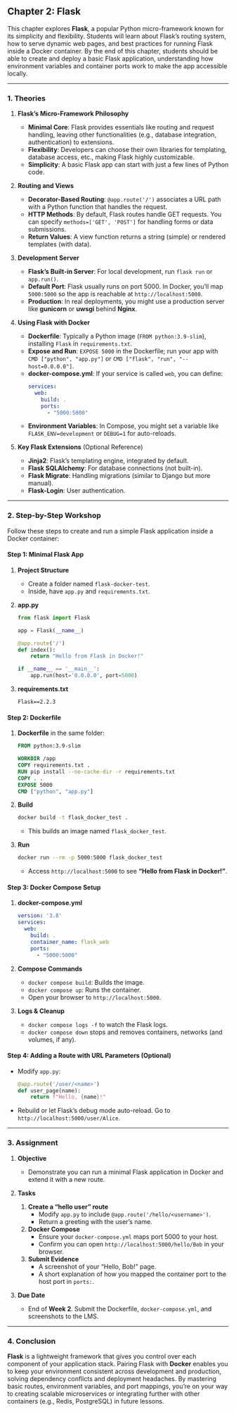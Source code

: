 ## **Chapter 2: Flask**

This chapter explores **Flask**, a popular Python micro-framework known for its simplicity and flexibility. Students will learn about Flask’s routing system, how to serve dynamic web pages, and best practices for running Flask inside a Docker container. By the end of this chapter, students should be able to create and deploy a basic Flask application, understanding how environment variables and container ports work to make the app accessible locally.

---

### **1. Theories**

1. **Flask’s Micro-Framework Philosophy**  
   - **Minimal Core**: Flask provides essentials like routing and request handling, leaving other functionalities (e.g., database integration, authentication) to extensions.  
   - **Flexibility**: Developers can choose their own libraries for templating, database access, etc., making Flask highly customizable.  
   - **Simplicity**: A basic Flask app can start with just a few lines of Python code.

2. **Routing and Views**  
   - **Decorator-Based Routing**: `@app.route('/')` associates a URL path with a Python function that handles the request.  
   - **HTTP Methods**: By default, Flask routes handle GET requests. You can specify `methods=['GET', 'POST']` for handling forms or data submissions.  
   - **Return Values**: A view function returns a string (simple) or rendered templates (with data).

3. **Development Server**  
   - **Flask’s Built-in Server**: For local development, run `flask run` or `app.run()`.  
   - **Default Port**: Flask usually runs on port 5000. In Docker, you’ll map `5000:5000` so the app is reachable at `http://localhost:5000`.  
   - **Production**: In real deployments, you might use a production server like **gunicorn** or **uwsgi** behind **Nginx**.

4. **Using Flask with Docker**  
   - **Dockerfile**: Typically a Python image (`FROM python:3.9-slim`), installing `Flask` in `requirements.txt`.  
   - **Expose and Run**: `EXPOSE 5000` in the Dockerfile; run your app with `CMD ["python", "app.py"]` or `CMD ["flask", "run", "--host=0.0.0.0"]`.  
   - **docker-compose.yml**: If your service is called `web`, you can define: 
     ```yaml
     services:
       web:
         build: .
         ports:
           - "5000:5000"
     ```
   - **Environment Variables**: In Compose, you might set a variable like `FLASK_ENV=development` or `DEBUG=1` for auto-reloads.

5. **Key Flask Extensions** (Optional Reference)  
   - **Jinja2**: Flask’s templating engine, integrated by default.  
   - **Flask SQLAlchemy**: For database connections (not built-in).  
   - **Flask Migrate**: Handling migrations (similar to Django but more manual).  
   - **Flask-Login**: User authentication.  

---

### **2. Step-by-Step Workshop**

Follow these steps to create and run a simple Flask application inside a Docker container:

#### **Step 1: Minimal Flask App**

1. **Project Structure**  
   - Create a folder named `flask-docker-test`.  
   - Inside, have `app.py` and `requirements.txt`.

2. **app.py**  
   ```python
   from flask import Flask

   app = Flask(__name__)

   @app.route('/')
   def index():
       return "Hello from Flask in Docker!"

   if __name__ == '__main__':
       app.run(host='0.0.0.0', port=5000)
   ```

3. **requirements.txt**  
   ```plaintext
   Flask==2.2.3
   ```

#### **Step 2: Dockerfile**

1. **Dockerfile** in the same folder:
   ```dockerfile
   FROM python:3.9-slim

   WORKDIR /app
   COPY requirements.txt .
   RUN pip install --no-cache-dir -r requirements.txt
   COPY . .
   EXPOSE 5000
   CMD ["python", "app.py"]
   ```

2. **Build**  
   ```bash
   docker build -t flask_docker_test .
   ```
   - This builds an image named `flask_docker_test`.

3. **Run**  
   ```bash
   docker run --rm -p 5000:5000 flask_docker_test
   ```
   - Access `http://localhost:5000` to see **“Hello from Flask in Docker!”**.

#### **Step 3: Docker Compose Setup**

1. **docker-compose.yml**  
   ```yaml
   version: '3.8'
   services:
     web:
       build: .
       container_name: flask_web
       ports:
         - "5000:5000"
   ```
2. **Compose Commands**  
   - `docker compose build`: Builds the image.  
   - `docker compose up`: Runs the container.  
   - Open your browser to `http://localhost:5000`.

3. **Logs & Cleanup**  
   - `docker compose logs -f` to watch the Flask logs.  
   - `docker compose down` stops and removes containers, networks (and volumes, if any).

#### **Step 4: Adding a Route with URL Parameters (Optional)**

- Modify `app.py`:
  ```python
  @app.route('/user/<name>')
  def user_page(name):
      return f"Hello, {name}!"
  ```
- Rebuild or let Flask’s debug mode auto-reload. Go to `http://localhost:5000/user/Alice`.  

---

### **3. Assignment**

1. **Objective**  
   - Demonstrate you can run a minimal Flask application in Docker and extend it with a new route.

2. **Tasks**  
   1. **Create a “hello user” route**  
      - Modify `app.py` to include `@app.route('/hello/<username>')`.  
      - Return a greeting with the user’s name.  
   2. **Docker Compose**  
      - Ensure your `docker-compose.yml` maps port 5000 to your host.  
      - Confirm you can open `http://localhost:5000/hello/Bob` in your browser.  
   3. **Submit Evidence**  
      - A screenshot of your “Hello, Bob!” page.  
      - A short explanation of how you mapped the container port to the host port in `ports:`.

3. **Due Date**  
   - End of **Week 2**. Submit the Dockerfile, `docker-compose.yml`, and screenshots to the LMS.

---

### **4. Conclusion**

**Flask** is a lightweight framework that gives you control over each component of your application stack. Pairing Flask with **Docker** enables you to keep your environment consistent across development and production, solving dependency conflicts and deployment headaches. By mastering basic routes, environment variables, and port mappings, you’re on your way to creating scalable microservices or integrating further with other containers (e.g., Redis, PostgreSQL) in future lessons.